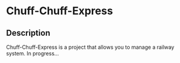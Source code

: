 # Chuff-Chuff-Express

## Description

Chuff-Chuff-Express is a project that allows you to manage a railway system.
In progress...
